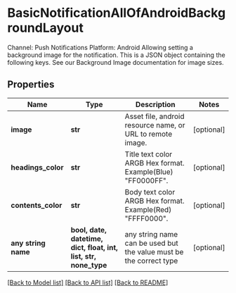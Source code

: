 # BasicNotificationAllOfAndroidBackgroundLayout

Channel: Push Notifications Platform: Android Allowing setting a background image for the notification. This is a JSON object containing the following keys. See our Background Image documentation for image sizes. 

## Properties
Name | Type | Description | Notes
------------ | ------------- | ------------- | -------------
**image** | **str** | Asset file, android resource name, or URL to remote image. | [optional] 
**headings_color** | **str** | Title text color ARGB Hex format. Example(Blue) \"FF0000FF\". | [optional] 
**contents_color** | **str** | Body text color ARGB Hex format. Example(Red) \"FFFF0000\". | [optional] 
**any string name** | **bool, date, datetime, dict, float, int, list, str, none_type** | any string name can be used but the value must be the correct type | [optional]

[[Back to Model list]](../README.md#documentation-for-models) [[Back to API list]](../README.md#documentation-for-api-endpoints) [[Back to README]](../README.md)


